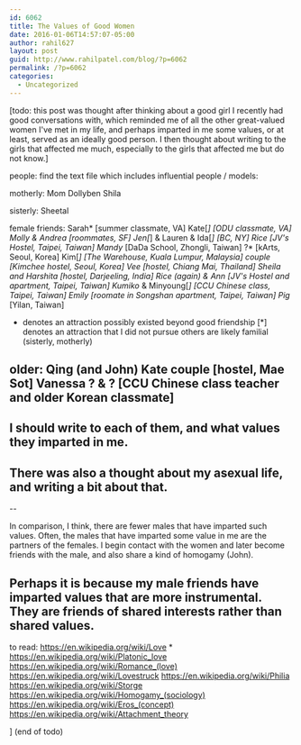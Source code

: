 ```yaml
---
id: 6062
title: The Values of Good Women
date: 2016-01-06T14:57:07-05:00
author: rahil627
layout: post
guid: http://www.rahilpatel.com/blog/?p=6062
permalink: /?p=6062
categories:
  - Uncategorized
---
```

[todo: this post was thought after thinking about a good girl I recently had good conversations with, which reminded me of all the other great-valued women I've met in my life, and perhaps imparted in me some values, or at least, served as an ideally good person. I then thought about writing to the girls that affected me much, especially to the girls that affected me but do not know.]

people:
find the text file which includes influential people / models:

motherly:
Mom
Dollyben
Shila

sisterly:
Sheetal

female friends:
Sarah* [summer classmate, VA]
Kate[*] [ODU classmate, VA]
Molly & Andrea [roommates, SF]
Jen[*] & Lauren & Ida[*] [BC, NY]
Rice [JV's Hostel, Taipei, Taiwan]
Mandy* [DaDa School, Zhongli, Taiwan]
?* [kArts, Seoul, Korea]
Kim[*] [The Warehouse, Kuala Lumpur, Malaysia]
couple [Kimchee hostel, Seoul, Korea]
Vee [hostel, Chiang Mai, Thailand]
Sheila and Harshita [hostel, Darjeeling, India]
Rice (again) & Ann [JV's Hostel and apartment, Taipei, Taiwan]
Kumiko* & Minyoung[*] [CCU Chinese class, Taipei, Taiwan]
Emily [roomate in Songshan apartment, Taipei, Taiwan]
Pig* [Yilan, Taiwan]

* denotes an attraction possibly existed beyond good friendship
[*] denotes an attraction that I did not pursue
others are likely familial (sisterly, motherly)

older:
Qing (and John)
Kate
couple [hostel, Mae Sot]
Vanessa
? & ? [CCU Chinese class teacher and older Korean classmate]
--

I should write to each of them, and what values they imparted in me.
--

There was also a thought about my asexual life, and writing a bit about that.
--
--

In comparison, I think, there are fewer males that have imparted such values. Often, the males that have imparted some value in me are the partners of the females. I begin contact with the women and later become friends with the male, and also share a kind of homogamy (John).

Perhaps it is because my male friends have imparted values that are more instrumental. They are friends of shared interests rather than shared values.
--
to read:
https://en.wikipedia.org/wiki/Love *
https://en.wikipedia.org/wiki/Platonic_love
https://en.wikipedia.org/wiki/Romance_(love)
https://en.wikipedia.org/wiki/Lovestruck
https://en.wikipedia.org/wiki/Philia
https://en.wikipedia.org/wiki/Storge
https://en.wikipedia.org/wiki/Homogamy_(sociology)
https://en.wikipedia.org/wiki/Eros_(concept)
https://en.wikipedia.org/wiki/Attachment_theory


] (end of todo)